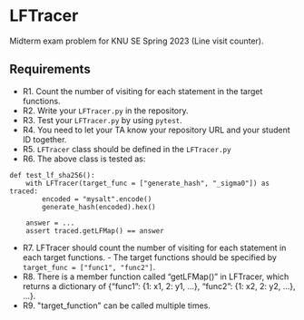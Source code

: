 # LFTracer
Midterm exam problem for KNU SE Spring 2023 (Line visit counter).

## Requirements

* R1. Count the number of visiting for each statement in the target functions.
* R2. Write your `LFTracer.py` in the repository.
* R3. Test your `LFTracer.py` by using `pytest`.
* R4. You need to let your TA know your repository URL and your student ID together.
* R5. `LFTracer` class should be defined in the `LFTracer.py`
* R6. The above class is tested as:

```
def test_lf_sha256():
    with LFTracer(target_func = ["generate_hash", "_sigma0"]) as traced:
        encoded = "mysalt".encode()
        generate_hash(encoded).hex()

    answer = ...
    assert traced.getLFMap() == answer
```

* R7. LFTracer should count the number of visiting for each statement in each target functions.
      - The target functions should be specified by `target_func = ["func1", "func2"]`.
* R8. There is a member function called “getLFMap()” in LFTracer, which returns a dictionary of {“func1”: {1: x1, 2: y1, ...}, “func2”: {1: x2, 2: y2, ...}, …}.
* R9. "target_function" can be called multiple times.

